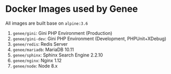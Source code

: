 # Docker Images used by Genee

All images are built base on `alpine:3.6`

1. `genee/gini`: Gini PHP Environment (Production)
2. `genee/gini-dev`: Gini PHP Environment (Development, PHPUnit+XDebug)
3. `genee/redis`: Redis Server
4. `genee/mariadb`: MariaDB 10.11
5. `genee/sphinx`: Sphinx Search Engine 2.2.10
6. `genee/nginx`: Nginx 1.12
7. `genee/node`: Node 8.x